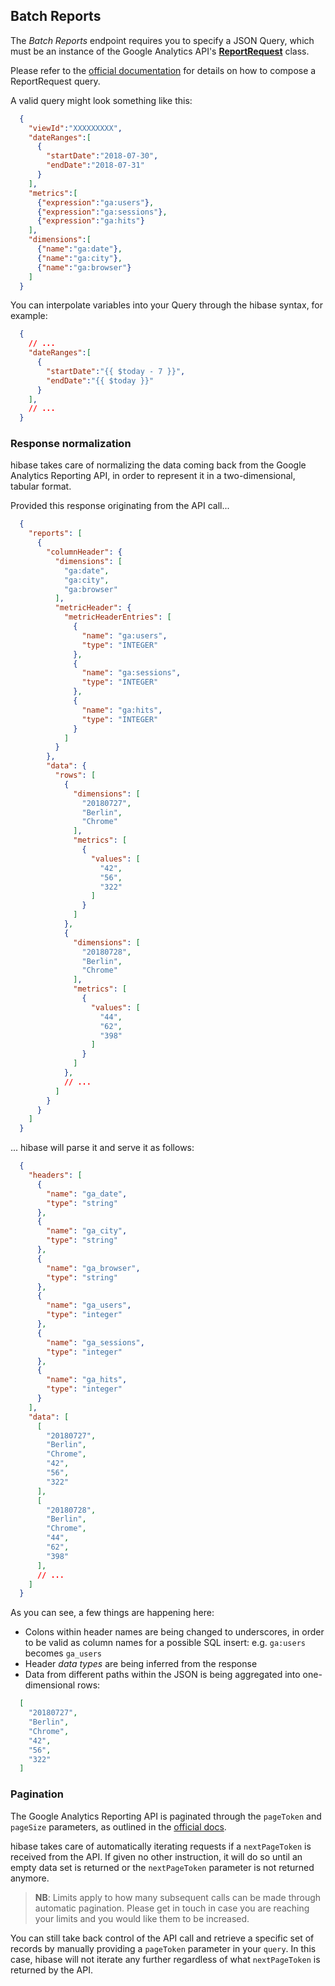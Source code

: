 ## Batch Reports

The *Batch Reports* endpoint requires you to specify a JSON Query, which must be an instance of the Google Analytics API's **[ReportRequest](https://developers.google.com/analytics/devguides/reporting/core/v4/rest/v4/reports/batchGet#ReportRequest)** class.

Please refer to the [official documentation](https://developers.google.com/analytics/devguides/reporting/core/v4/rest/v4/reports/batchGet) for details on how to compose a ReportRequest query.

A valid query might look something like this:

```json
  {
    "viewId":"XXXXXXXXX",
    "dateRanges":[
      {
        "startDate":"2018-07-30",
        "endDate":"2018-07-31"
      }
    ],
    "metrics":[
      {"expression":"ga:users"},
      {"expression":"ga:sessions"},
      {"expression":"ga:hits"}
    ],
    "dimensions":[
      {"name":"ga:date"},
      {"name":"ga:city"},
      {"name":"ga:browser"}
    ]
  }
```

You can interpolate variables into your Query through the hibase syntax, for example:

```json
  {
    // ...
    "dateRanges":[
      {
        "startDate":"{{ $today - 7 }}",
        "endDate":"{{ $today }}"
      }
    ],
    // ...
  }
```

### Response normalization

hibase takes care of normalizing the data coming back from the Google Analytics Reporting API, in order to represent it in a two-dimensional, tabular format.

Provided this response originating from the API call...

```json
  {
    "reports": [
      {
        "columnHeader": {
          "dimensions": [
            "ga:date",
            "ga:city",
            "ga:browser"
          ],
          "metricHeader": {
            "metricHeaderEntries": [
              {
                "name": "ga:users",
                "type": "INTEGER"
              },
              {
                "name": "ga:sessions",
                "type": "INTEGER"
              },
              {
                "name": "ga:hits",
                "type": "INTEGER"
              }
            ]
          }
        },
        "data": {
          "rows": [
            {
              "dimensions": [
                "20180727",
                "Berlin",
                "Chrome"
              ],
              "metrics": [
                {
                  "values": [
                    "42",
                    "56",
                    "322"
                  ]
                }
              ]
            },
            {
              "dimensions": [
                "20180728",
                "Berlin",
                "Chrome"
              ],
              "metrics": [
                {
                  "values": [
                    "44",
                    "62",
                    "398"
                  ]
                }
              ]
            },
            // ...
          ]
        }
      }
    ]
  }
```

... hibase will parse it and serve it as follows:

```json
  {
    "headers": [
      {
        "name": "ga_date",
        "type": "string"
      },
      {
        "name": "ga_city",
        "type": "string"
      },
      {
        "name": "ga_browser",
        "type": "string"
      },
      {
        "name": "ga_users",
        "type": "integer"
      },
      {
        "name": "ga_sessions",
        "type": "integer"
      },
      {
        "name": "ga_hits",
        "type": "integer"
      }
    ],
    "data": [
      [
        "20180727",
        "Berlin",
        "Chrome",
        "42",
        "56",
        "322"
      ],
      [
        "20180728",
        "Berlin",
        "Chrome",
        "44",
        "62",
        "398"
      ],
      // ...
    ]
  }
```

As you can see, a few things are happening here:

- Colons within header names are being changed to underscores, in order to be valid as column names for a possible SQL insert: e.g. `ga:users` becomes `ga_users`
- Header *data types* are being inferred from the response
- Data from different paths within the JSON is being aggregated into one-dimensional rows: 
```json
  [
    "20180727",
    "Berlin",
    "Chrome",
    "42",
    "56",
    "322"
  ]
```


### Pagination

The Google Analytics Reporting API is paginated through the `pageToken` and `pageSize` parameters, as outlined in the [official docs](https://developers.google.com/analytics/devguides/reporting/core/v4/rest/v4/reports/batchGet). 

hibase takes care of automatically iterating requests if a `nextPageToken` is received from the API. If given no other instruction, it will do so until an empty data set is returned or the `nextPageToken` parameter is not returned anymore. 

> **NB**: Limits apply to how many subsequent calls can be made through automatic pagination. Please get in touch in case you are reaching your limits and you would like them to be increased. 

You can still take back control of the API call and retrieve a specific set of records by manually providing a `pageToken` parameter in your `query`. In this case, hibase will not iterate any further regardless of what `nextPageToken` is returned by the API.

